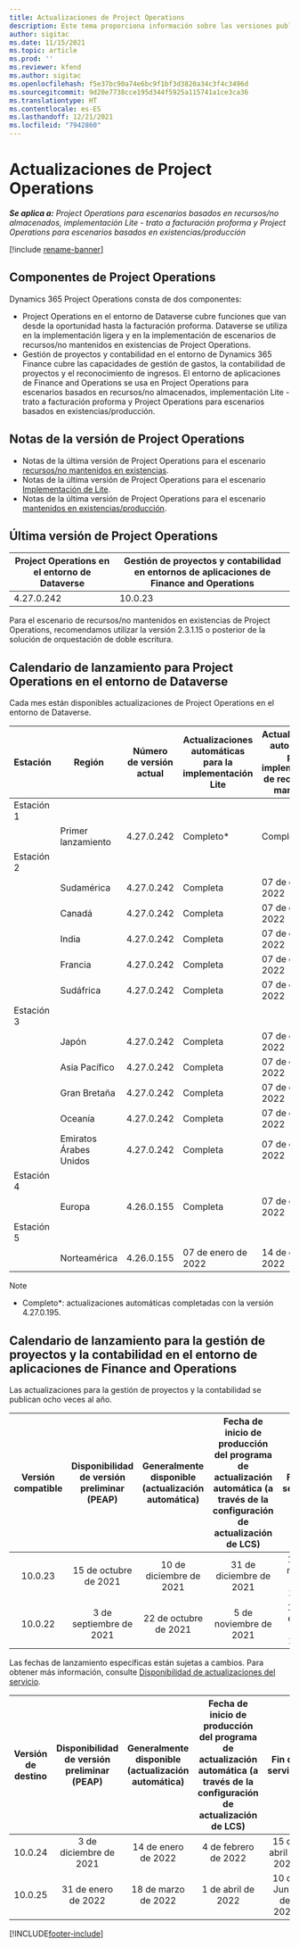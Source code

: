 ```yaml
---
title: Actualizaciones de Project Operations
description: Este tema proporciona información sobre las versiones publicadas de Dynamics 365 Project Operations.
author: sigitac
ms.date: 11/15/2021
ms.topic: article
ms.prod: ''
ms.reviewer: kfend
ms.author: sigitac
ms.openlocfilehash: f5e37bc90a74e6bc9f1bf3d3820a34c3f4c3496d
ms.sourcegitcommit: 9d20e7738cce195d344f5925a115741a1ce3ca36
ms.translationtype: HT
ms.contentlocale: es-ES
ms.lasthandoff: 12/21/2021
ms.locfileid: "7942860"
---
```

# <a name="project-operations-updates"></a>Actualizaciones de Project Operations

_**Se aplica a:** Project Operations para escenarios basados en recursos/no almacenados, implementación Lite - trato a facturación proforma y Project Operations para escenarios basados en existencias/producción_

[!include [rename-banner](~/includes/cc-data-platform-banner.md)]

## <a name="project-operations-components"></a>Componentes de Project Operations

Dynamics 365 Project Operations consta de dos componentes:

- Project Operations en el entorno de Dataverse cubre funciones que van desde la oportunidad hasta la facturación proforma. Dataverse se utiliza en la implementación ligera y en la implementación de escenarios de recursos/no mantenidos en existencias de Project Operations.
- Gestión de proyectos y contabilidad en el entorno de Dynamics 365 Finance cubre las capacidades de gestión de gastos, la contabilidad de proyectos y el reconocimiento de ingresos. El entorno de aplicaciones de Finance and Operations se usa en Project Operations para escenarios basados en recursos/no almacenados, implementación Lite - trato a facturación proforma y Project Operations para escenarios basados en existencias/producción.

## <a name="project-operations-release-notes"></a>Notas de la versión de Project Operations
- Notas de la última versión de Project Operations para el escenario [recursos/no mantenidos en existencias](whats-new-dec-2021-resource-based.md).
- Notas de la última versión de Project Operations para el escenario [Implementación de Lite](../pro/whats-new/whats-new-dec-2021-lite.md).
- Notas de la última versión de Project Operations para el escenario [mantenidos en existencias/producción](../prod-pma/whats-new/whats-new-oct-2021-stocked.md).

## <a name="project-operations-latest-version"></a>Última versión de Project Operations

| Project Operations en el entorno de Dataverse | Gestión de proyectos y contabilidad en entornos de aplicaciones de Finance and Operations | 
| --- | --- |
| 4.27.0.242 | 10.0.23 |

Para el escenario de recursos/no mantenidos en existencias de Project Operations, recomendamos utilizar la versión 2.3.1.15 o posterior de la solución de orquestación de doble escritura.

## <a name="release-schedule-for-project-operations-on-dataverse-environment"></a>Calendario de lanzamiento para Project Operations en el entorno de Dataverse

Cada mes están disponibles actualizaciones de Project Operations en el entorno de Dataverse. 

| Estación | Región | Número de versión actual | Actualizaciones automáticas para la implementación Lite | Actualizaciones automáticas para implementación de recursos/no mantenida | Número de versión siguiente | Próxima versión generalmente disponible |
|-----------|-----------------------|-----------------|--------------------|---------------------|---------------------|---------------------|
| Estación 1 |   &nbsp;              |    &nbsp;       | &nbsp;             |      &nbsp;         |      &nbsp;         |      &nbsp;         |
|   &nbsp;  | Primer lanzamiento         |  4.27.0.242     | Completo*          | Completo*           | Por determinar                 | 14 de enero de 2022    |
| Estación 2 |   &nbsp;              |    &nbsp;       | &nbsp;             |      &nbsp;         |      &nbsp;         |      &nbsp;         |
|   &nbsp;  | Sudamérica         |  4.27.0.242     | Completa           | 07 de enero de 2022    | Por determinar                 | 14 de enero de 2022    |
|   &nbsp;  | Canadá                |  4.27.0.242     | Completa           | 07 de enero de 2022    | Por determinar                 | 14 de enero de 2022    |
|   &nbsp;  | India                 |  4.27.0.242     | Completa           | 07 de enero de 2022    | Por determinar                 | 14 de enero de 2022    |
|   &nbsp;  | Francia                |  4.27.0.242     | Completa           | 07 de enero de 2022    | Por determinar                 | 14 de enero de 2022    |
|   &nbsp;  | Sudáfrica          |  4.27.0.242     | Completa           | 07 de enero de 2022    | Por determinar                 | 14 de enero de 2022    |
| Estación 3 |      &nbsp;           |     &nbsp;      |     &nbsp;         |      &nbsp;         |      &nbsp;         |      &nbsp;         |
|   &nbsp;  | Japón                 |  4.27.0.242     | Completa           | 07 de enero de 2022    | Por determinar                 | 21 de enero de 2022    |
|   &nbsp;  | Asia Pacífico          |  4.27.0.242     | Completa           | 07 de enero de 2022    | Por determinar                 | 21 de enero de 2022    |
|   &nbsp;  | Gran Bretaña         |  4.27.0.242     | Completa           | 07 de enero de 2022    | Por determinar                 | 21 de enero de 2022    |
|   &nbsp;  | Oceanía               |  4.27.0.242     | Completa           | 07 de enero de 2022    | Por determinar                 | 21 de enero de 2022    |
|   &nbsp;  | Emiratos Árabes Unidos  |  4.27.0.242     | Completa           | 07 de enero de 2022    | Por determinar                 | 21 de enero de 2022    |
| Estación 4 |     &nbsp;            |     &nbsp;      |     &nbsp;         |      &nbsp;         |      &nbsp;         |      &nbsp;         |
|   &nbsp;  | Europa                |  4.26.0.155     | Completa           | 07 de enero de 2022    | 4.27.0.242          | 10 de enero de 2022    |
| Estación 5 |     &nbsp;            |     &nbsp;      |     &nbsp;         |      &nbsp;         |      &nbsp;         |      &nbsp;         |
|   &nbsp;  | Norteamérica         |  4.26.0.155     | 07 de enero de 2022   | 14 de enero de 2022    | 4.27.0.242          | 17 de enero de 2022    |

>[!Note]
> - Completo*: actualizaciones automáticas completadas con la versión 4.27.0.195.


## <a name="release-schedule-for-project-management-and-accounting-in-the-finance-and-operations-apps-environment"></a>Calendario de lanzamiento para la gestión de proyectos y la contabilidad en el entorno de aplicaciones de Finance and Operations

Las actualizaciones para la gestión de proyectos y la contabilidad se publican ocho veces al año.

|Versión compatible| Disponibilidad de versión preliminar (PEAP) | Generalmente disponible (actualización automática) | Fecha de inicio de producción del programa de actualización automática (a través de la configuración de actualización de LCS) |   Fin de servicio   |
|:---------------:|:---------------------------:|:---------------------------------:|:--------------------------------------------------------------------:|:------------------:|
|     10.0.23     |      15 de octubre de 2021       |        10 de diciembre de 2021          |                          31 de diciembre de 2021                           | 18 de marzo de 2022     |
|     10.0.22     |      3 de septiembre de 2021      |        22 de octubre de 2021           |                          5 de noviembre de 2021                            | 14 de enero de 2022   |


Las fechas de lanzamiento específicas están sujetas a cambios. Para obtener más información, consulte [Disponibilidad de actualizaciones del servicio](/dynamics365/fin-ops-core/fin-ops/get-started/public-preview-releases?toc=%2fdynamics365%2ffinance%2ftoc.json).

|Versión de destino | Disponibilidad de versión preliminar (PEAP) | Generalmente disponible (actualización automática) | Fecha de inicio de producción del programa de actualización automática (a través de la configuración de actualización de LCS) |   Fin de servicio   |
|:---------------:|:---------------------------:|:---------------------------------:|:--------------------------------------------------------------------:|:------------------:|
|     10.0.24     |      3 de diciembre de 2021       |        14 de enero de 2022           |                          4 de febrero de 2022                            | 15 de abril de 2022     |
|     10.0.25     |      31 de enero de 2022       |        18 de marzo de 2022             |                          1 de abril de 2022                               | 10 de Junio de 2022      |

[!INCLUDE[footer-include](../includes/footer-banner.md)]
